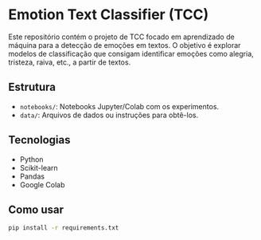 # Emotion Text Classifier (TCC)

Este repositório contém o projeto de TCC focado em aprendizado de máquina para a detecção de emoções em textos. O objetivo é explorar modelos de classificação que consigam identificar emoções como alegria, tristeza, raiva, etc., a partir de textos.

## Estrutura

- `notebooks/`: Notebooks Jupyter/Colab com os experimentos.
- `data/`: Arquivos de dados ou instruções para obtê-los.

## Tecnologias

- Python
- Scikit-learn
- Pandas
- Google Colab

## Como usar

```bash
pip install -r requirements.txt
